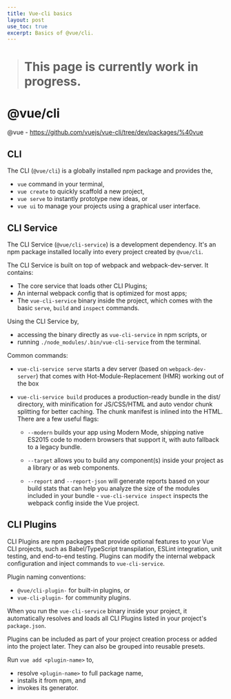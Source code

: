 ```yaml
---
title: Vue-cli basics
layout: post
use_toc: true
excerpt: Basics of @vue/cli.
---
```


> # This page is currently work in progress.

# @vue/cli

@vue - https://github.com/vuejs/vue-cli/tree/dev/packages/%40vue

## CLI

The CLI (`@vue/cli`) is a globally installed npm package and provides the, 
 - `vue` command in your terminal,
 - `vue create` to quickly scaffold a new project,
 - `vue serve` to instantly prototype new ideas, or
 - `vue ui` to manage your projects using a graphical user interface.

## CLI Service

The CLI Service (`@vue/cli-service`) is a development dependency. It's an npm package installed locally into every project created by `@vue/cli`.

The CLI Service is built on top of webpack and webpack-dev-server. It contains:
  - The core service that loads other CLI Plugins;
  - An internal webpack config that is optimized for most apps;
  - The `vue-cli-service` binary inside the project, which comes with the basic `serve`, `build` and `inspect` commands.

  Using the CLI Service by, 
   - accessing the binary directly as `vue-cli-service` in npm scripts, or 
   - running `./node_modules/.bin/vue-cli-service` from the terminal.

  Common commands: 
   - `vue-cli-service serve` starts a dev server (based on `webpack-dev-server`) that comes with Hot-Module-Replacement (HMR) working out of the box
   - `vue-cli-service build` produces a production-ready bundle in the dist/ directory, with minification for JS/CSS/HTML and auto vendor chunk splitting for better caching. The chunk manifest is inlined into the HTML. There are a few useful flags:

      - `--modern` builds your app using Modern Mode, shipping native ES2015 code to modern browsers that support it, with auto fallback to a legacy bundle.

      - `--target` allows you to build any component(s) inside your project as a library or as web components.

      - `--report` and `--report-json` will generate reports based on your build stats that can help you analyze the size of the modules included in your bundle
    - `vue-cli-service inspect` inspects the webpack config inside the Vue project.

## CLI Plugins

CLI Plugins are npm packages that provide optional features to your Vue CLI projects, such as Babel/TypeScript transpilation, ESLint integration, unit testing, and end-to-end testing. Plugins can modify the internal webpack configuration and inject commands to `vue-cli-service`.

Plugin naming conventions: 
 - `@vue/cli-plugin-` for built-in plugins, or 
 - `vue-cli-plugin-` for community plugins.

When you run the `vue-cli-service` binary inside your project, it automatically resolves and loads all CLI Plugins listed in your project's `package.json`.

Plugins can be included as part of your project creation process or added into the project later. They can also be grouped into reusable presets.

Run `vue add <plugin-name>` to, 
 - resolve `<plugin-name>` to full package name, 
 - installs it from npm, and 
 - invokes its generator. 